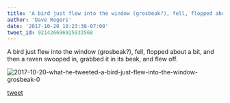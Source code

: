 ```yaml
---
title: 'A bird just flew into the window (grosbeak?), fell, flopped about a bit, and...'
author: 'Dave Rogers'
date: '2017-10-20 10:23:38-07:00'
tweet_id: 921426696925933568
---
```

A bird just flew into the window (grosbeak?), fell, flopped about a bit, and then a raven swooped in, grabbed it in its beak, and flew off.

![2017-10-20-what-he-tweeted-a-bird-just-flew-into-the-window-grosbeak-0](/heap/2017-10-20-what-he-tweeted-a-bird-just-flew-into-the-window-grosbeak-0.jpg)

[tweet](https://twitter.com/yukondude/status/921426696925933568)